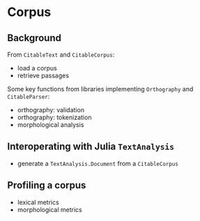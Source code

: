 # Corpus


## Background

From `CitableText` and `CitableCorpus`:

- load a corpus
- retrieve passages


Some key functions from libraries implementing `Orthography` and `CitableParser`:

- orthography: validation
- orthography: tokenization
- morphological analysis

## Interoperating with Julia `TextAnalysis`

- generate a `TextAnalysis.Document` from a `CitableCorpus`

## Profiling a corpus

- lexical metrics
- morphological metrics
